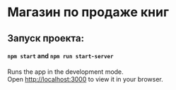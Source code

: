 # Магазин по продаже книг
## Запуск проекта:
#### `npm start` and  `npm run start-server`
Runs the app in the development mode.\
Open [http://localhost:3000](http://localhost:3000) to view it in your browser.

